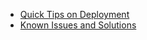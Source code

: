 - [Quick Tips on Deployment](./Deploy.md)
- [Known Issues and Solutions](./Known-Issues-and-Solutions.md)
